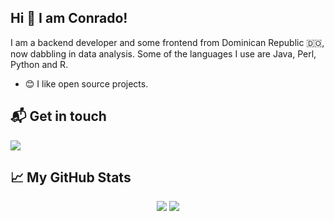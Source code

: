 ## Hi 👋 I am Conrado!

I am a backend developer and some frontend from Dominican Republic 🇩🇴, now dabbling in data analysis. Some of the languages I use are Java, Perl, Python and R.

- 😊 I like open source projects.

## 📬 Get in touch

<p align = "center">

  [<img src="https://img.shields.io/badge/linkedin-%230077B5.svg?&style=for-the-badge&logo=linkedin&logoColor=white" />](https://www.linkedin.com/in/conrado-reyes-a8066419/)

</p>

## &#x1f4c8; My GitHub Stats

<p align = "center">
  <img src = "https://github-readme-stats.vercel.app/api?username=c0reyes&show_icons=true&line_height=27&theme=radical">
  <img src = "https://github-readme-stats.vercel.app/api/top-langs/?username=c0reyes&hide=css,html,ruby,perl,shell,javascript&theme=radical">
</p>
